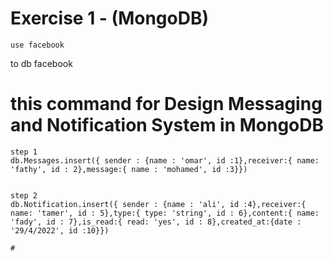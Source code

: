 # Exercise 1 - (MongoDB)


```
use facebook
```
to db facebook

# this command for Design Messaging and Notification System in MongoDB
```
step 1
db.Messages.insert({ sender : {name : 'omar', id :1},receiver:{ name: 'fathy', id : 2},message:{ name : 'mohamed', id :3}})


step 2
db.Notification.insert({ sender : {name : 'ali', id :4},receiver:{ name: 'tamer', id : 5},type:{ type: 'string', id : 6},content:{ name: 'fady', id : 7},is_read:{ read: 'yes', id : 8},created_at:{date : '29/4/2022', id :10}})

# 

